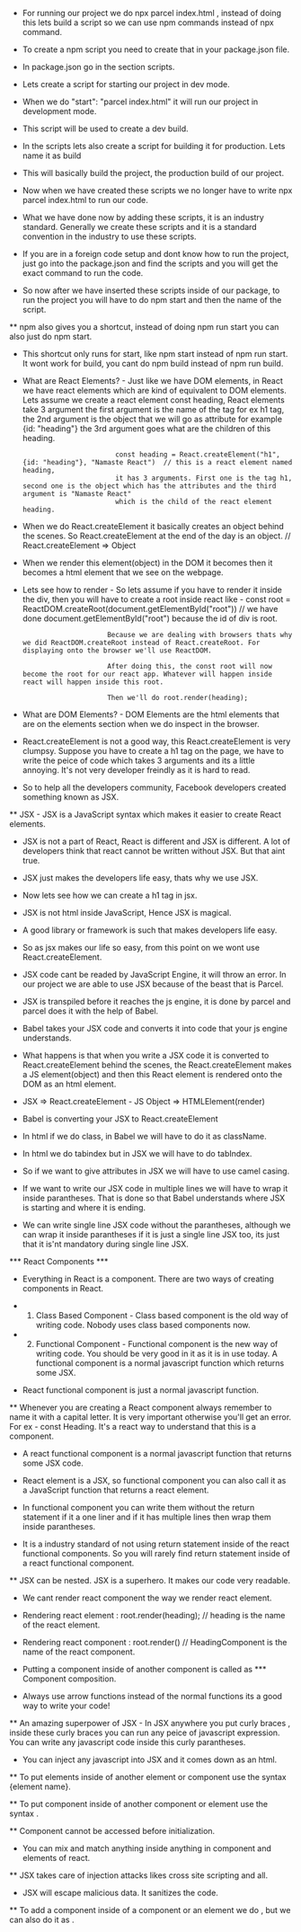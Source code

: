 * For running our project we do npx parcel index.html , instead of doing this lets build a script so we can use npm commands instead of npx command.

* To create a npm script you need to create that in your package.json file.

* In package.json go in the section scripts.

* Lets create a script for starting our project in dev mode.

* When we do "start": "parcel index.html" it will run our project in development mode.

* This script will be used to create a dev build.

* In the scripts lets also create a script for building it for production. Lets name it as build 

* This will basically build the project, the production build of our project.

* Now when we have created these scripts we no longer have to write npx parcel index.html to run our code.

* What we have done now by adding these scripts, it is an industry standard. Generally we create these scripts and it is a standard convention in the industry to use these scripts.

* If you are in a foreign code setup and dont know how to run the project, just go into the package.json and find the scripts and you will get the exact command to run the code.

* So now after we have inserted these scripts inside of our package, to run the project you will have to do npm start and then the name of the script.

** npm also gives you a shortcut, instead of doing npm run start you can also just do npm start.

* This shortcut only runs for start, like npm start instead of npm run start. It wont work for build, you cant do npm build instead of npm run build.


* What are React Elements? - Just like we have DOM elements, in React we have react elements which are kind of equivalent to DOM elements. Lets assume
							 we create a react element const heading, React elements take 3 argument the first argument is the name of the tag for ex h1 tag,
							 the 2nd argument is the object that we will go as attribute for example {id: "heading"} the 3rd argument goes what are the children of this heading.
							 
							 const heading = React.createElement("h1", {id: "heading"}, "Namaste React")  // this is a react element named heading,
							 it has 3 arguments. First one is the tag h1, second one is the object which has the attributes and the third argument is "Namaste React"
							 which is the child of the react element heading.
							 
* When we do React.createElement it basically creates an object behind the scenes. So React.createElement at the end of the day is an object.
 // React.createElement => Object
 
* When we render this element(object) in the DOM it becomes then it becomes a html element that we see on the webpage.

* Lets see how to render - So lets assume if you have to render it inside the div, then you will have to create a root inside react like -
						   const root = ReactDOM.createRoot(document.getElementById("root")) // we have done document.getElementById("root") because the id of div is root.
						   
						   Because we are dealing with browsers thats why we did ReactDOM.createRoot instead of React.createRoot. For displaying onto the browser we'll use ReactDOM.
						   
						   After doing this, the const root will now become the root for our react app. Whatever will happen inside react will happen inside this root.
						   
						   Then we'll do root.render(heading);
						   
						   

* What are DOM Elements? - DOM Elements are the html elements that are on the elements section when we do inspect in the browser.

* React.createElement is not a good way, this React.createElement is very clumpsy. Suppose you have to create a h1 tag on the page, we have to write the peice of code
which takes 3 arguments and its a little annoying. It's not very developer freindly as it is hard to read.

* So to help all the developers community, Facebook developers created something known as JSX.

** JSX - JSX is a JavaScript syntax which makes it easier to create React elements. 

* JSX is not a part of React, React is different and JSX is different. A lot of developers think that react cannot be written without JSX. But that aint true.

* JSX just makes the developers life easy, thats why we use JSX.

* Now lets see how we can create a h1 tag in jsx. 

* JSX is not html inside JavaScript, Hence JSX is magical.

* A good library or framework is such that makes developers life easy.

* So as jsx makes our life so easy, from this point on we wont use React.createElement.

* JSX code cant be readed by JavaScript Engine, it will throw an error. In our project we are able to use JSX because of the beast that is Parcel. 

* JSX is transpiled before it reaches the js engine, it is done by parcel and parcel does it with the help of Babel.

* Babel takes your JSX code and converts it into code that your js engine understands.

* What happens is that when you write a JSX code it is converted to React.createElement behind the scenes, the React.createElement makes a JS element(object) and then this React element
  is rendered onto the DOM as an html element.
  
* JSX => React.createElement - JS Object => HTMLElement(render)

* Babel is converting your JSX to React.createElement

* In html if we do class, in Babel we will have to do it as className.

* In html we do tabindex but in JSX we will have to do tabIndex.

* So if we want to give attributes in JSX we will have to use camel casing.

* If we want to write our JSX code in multiple lines we will have to wrap it inside parantheses. That is done so that Babel understands where JSX is starting and where it is ending.

* We can write single line JSX code without the parantheses, although we can wrap it inside parantheses if it is just a single line JSX too, its just that it is'nt mandatory during single line JSX.



*** React Components ***

* Everything in React is a component. There are two ways of creating components in React.

* 1) Class Based Component - Class based component is the old way of writing code. Nobody uses class based components now.

* 2) Functional Component - Functional component is the new way of writing code. You should be very good in it as it is in use today. 
							A functional component is a normal javascript function which returns some JSX.

* React functional component is just a normal javascript function.

** Whenever you are creating a React component always remember to name it with a capital letter. It is very important otherwise you'll get an error. For ex - const Heading.
   It's a react way to understand that this is a component.
   
* A react functional component is a normal javascript function that returns some JSX code.

* React element is a JSX, so functional component you can also call it as a JavaScript function that returns a react element.

* In functional component you can write them without the return statement if it a one liner and if it has multiple lines then wrap them inside parantheses.

* It is a industry standard of not using return statement inside of the react functional components. So you will rarely find return statement inside of a react functional component.

** JSX can be nested. JSX is a superhero. It makes our code very readable.

* We cant render react component the way we render react element.

* Rendering react element : root.render(heading);					// heading is the name of the react element. 
* Rendering react component : root.render(<HeadingComponent />)    // HeadingComponent is the name of the react component.

* Putting a component inside of another component is called as *** Component composition.

* Always use arrow functions instead of the normal functions its a good way to write your code!


** An amazing superpower of JSX - In JSX anywhere you put curly braces , inside these curly braces you can run any peice of javascript expression.
   You can write any javascript code inside this curly parantheses.
   
* You can inject any javascript into JSX and it comes down as an html.


** To put elements inside of another element or component use the syntax {element name}.

** To put component inside of another component or element use the syntax <component name />.

** Component cannot be accessed before initialization.

* You can mix and match anything inside anything in component and elements of react.

** JSX takes care of injection attacks likes cross site scripting and all.

* JSX will escape malicious data. It sanitizes the code.

** To add a component inside of a component or an element we do <component name />, but we can also do it as <component name><component name />.